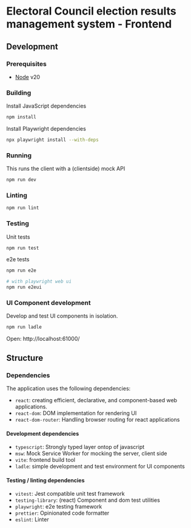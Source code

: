 # Electoral Council election results management system - Frontend

## Development

### Prerequisites
- [Node](https://nodejs.org) v20


### Building

Install JavaScript dependencies

```sh
npm install
```

Install Playwright dependencies

```sh
npx playwright install --with-deps
```

### Running

This runs the client with a (clientside) mock API

```sh
npm run dev
```

### Linting
```sh
npm run lint
```

### Testing

Unit tests
```sh
npm run test
```

e2e tests
```sh
npm run e2e

# with playwright web ui
npm run e2eui 
```

### UI Component development

Develop and test UI components in isolation.

```sh
npm run ladle
```
Open: http://localhost:61000/

## Structure

### Dependencies

The application uses the following dependencies:

- `react`: creating efficient, declarative, and component-based web applications.
- `react-dom`: DOM implementation for rendering UI
- `react-dom-router`: Handling browser routing for react applications

#### Development dependencies

- `typescript`: Strongly typed layer ontop of javascript
- `msw`: Mock Service Worker for mocking the server, client side
- `vite`: frontend build tool
- `ladle`: simple development and test environment for UI components

#### Testing / linting dependencies

- `vitest`: Jest compatible unit test framework
- `testing-library`: (react) Component and dom test utilities
- `playwright`: e2e testing framework
- `prettier`: Opinionated code formatter
- `eslint`: Linter

